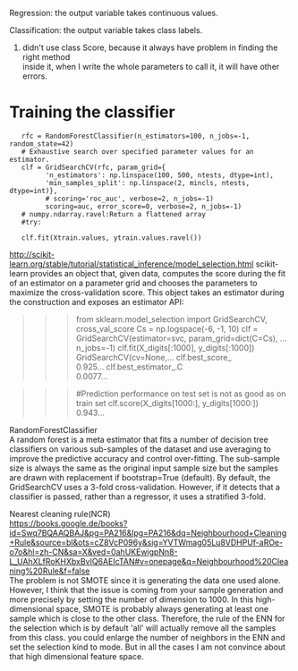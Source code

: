Regression: the output variable takes continuous values.

Classification: the output variable takes class labels.
1. didn't use class Score, because it always have problem in finding the right method  
inside it, when I write the whole parameters to call it, it will have other errors.  


# Training the classifier
       rfc = RandomForestClassifier(n_estimators=100, n_jobs=-1, random_state=42)
       # Exhaustive search over specified parameter values for an estimator.
       clf = GridSearchCV(rfc, param_grid={
             'n_estimators': np.linspace(100, 500, ntests, dtype=int),
             'min_samples_split': np.linspace(2, mincls, ntests, dtype=int)},
             # scoring='roc_auc', verbose=2, n_jobs=-1)
             scoring=auc, error_score=0, verbose=2, n_jobs=-1)
       # numpy.ndarray.ravel:Return a flattened array
       #try:
        
       clf.fit(Xtrain.values, ytrain.values.ravel())
http://scikit-learn.org/stable/tutorial/statistical_inference/model_selection.html
scikit-learn provides an object that, given data, computes the score during the fit of an estimator on a parameter grid and chooses the parameters to maximize the cross-validation score. This object takes an estimator during the construction and exposes an estimator API:
>>>
>>> from sklearn.model_selection import GridSearchCV, cross_val_score
>>> Cs = np.logspace(-6, -1, 10)
>>> clf = GridSearchCV(estimator=svc, param_grid=dict(C=Cs),
...                    n_jobs=-1)
>>> clf.fit(X_digits[:1000], y_digits[:1000])        
GridSearchCV(cv=None,...
>>> clf.best_score_                                  
0.925...
>>> clf.best_estimator_.C                            
0.0077...

>>> #Prediction performance on test set is not as good as on train set
>>> clf.score(X_digits[1000:], y_digits[1000:])      
0.943...  

RandomForestClassifier  
A random forest is a meta estimator that fits a number of decision tree classifiers on various sub-samples of the dataset and use averaging to improve the predictive accuracy and control over-fitting. The sub-sample size is always the same as the original input sample size but the samples are drawn with replacement if bootstrap=True (default).
By default, the GridSearchCV uses a 3-fold cross-validation. However, if it detects that a classifier is passed, rather than a regressor, it uses a stratified 3-fold.  

Nearest cleaning rule(NCR)  
https://books.google.de/books?id=Swq7BQAAQBAJ&pg=PA216&lpg=PA216&dq=Neighbourhood+Cleaning+Rule&source=bl&ots=cZ8VcP096y&sig=YVTWmag05Lu8VDHPUf-aROe-o7o&hl=zh-CN&sa=X&ved=0ahUKEwigpNn8-L_UAhXLfRoKHXbxBvIQ6AEIcTAN#v=onepage&q=Neighbourhood%20Cleaning%20Rule&f=false  
The problem is not SMOTE since it is generating the data one used alone.
However, I think that the issue is coming from your sample generation and more precisely by setting the number of dimension to 1000. In this high-dimensional space, SMOTE is probably always generating at least one sample which is close to the other class. Therefore, the rule of the ENN for the selection which is by default 'all' will actually remove all the samples from this class. you could enlarge the number of neighbors in the ENN and set the selection kind to mode. But in all the cases I am not convince about that high dimensional feature space.
